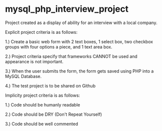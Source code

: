 # mysql_php_interview_project
Project created as a display of ability for an interview with a local company.

Explicit project criteria is as follows:

1.) Create a basic web form with 2 text boxes, 1 select box, two checkbox groups with four options a piece, and 1 text area box.

2.) Project criteria specify that frameworks CANNOT be used and appearance is not important.

3.) When the user submits the form, the form gets saved using PHP into a MySQL Database.

4.) The test project is to be shared on Github


Implicity project criteria is as follows:

1.) Code should be humanly readable

2.) Code should be DRY (Don't Repeat Yourself)

3.) Code should be well commented
